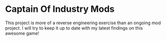 # Captain Of Industry Mods

This project is more of a reverse engineering exercise than an ongoing mod project.
I will try to keep it up to date with my latest findings on this awesome game!
